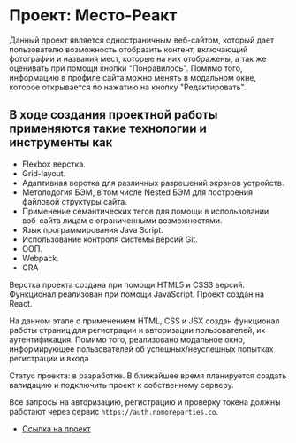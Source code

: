 # Проект: Место-Реакт

Данный проект является одностраничным веб-сайтом, который дает пользователю возможность отобразить контент, включающий фотографии и названия мест, которые на них отображены, а так же оценивать при помощи кнопки "Понравилось". Помимо того, информацию в профиле сайта можно менять в модальном окне, которое открывается по нажатию на кнопку "Редактировать".

## В ходе создания проектной работы применяются такие технологии и инструменты как

* Flexbox верстка.
* Grid-layout.
* Адаптивная верстка для различных разрешений экранов устройств.
* Метолодогия БЭМ, в том числе Nested БЭМ для построения файловой структуры сайта.
* Применение семантических тегов для помощи в использовании вэб-сайта лицам с ограниченными возможностями.
* Язык программирования Java Script.
* Использование контроля системы версий Git.
* ООП.
* Webpack.
* CRA

Верстка проекта создана при помощи HTML5 и CSS3 версий. Функционал реализован при помощи JavaScript. Проект создан на React.

На данном этапе c применением HTML, CSS и JSX создан функционал работы страниц для регистрации и авторизации пользователей, их аутентификация. Помимо того, реализовано модальное окно, информирующее пользователей об успешных/неуспешных попытках регистрации и входа 

Статус проекта: в разработке. В ближайшее время планируется создать валидацию и подключить проект к собственному серверу.

Все запросы на авторизацию, регистрацию и проверку токена должны работают через сервис `https://auth.nomoreparties.co`.

* [Ссылка на проект](https://dkey477.github.io/mesto-react-auth/)

